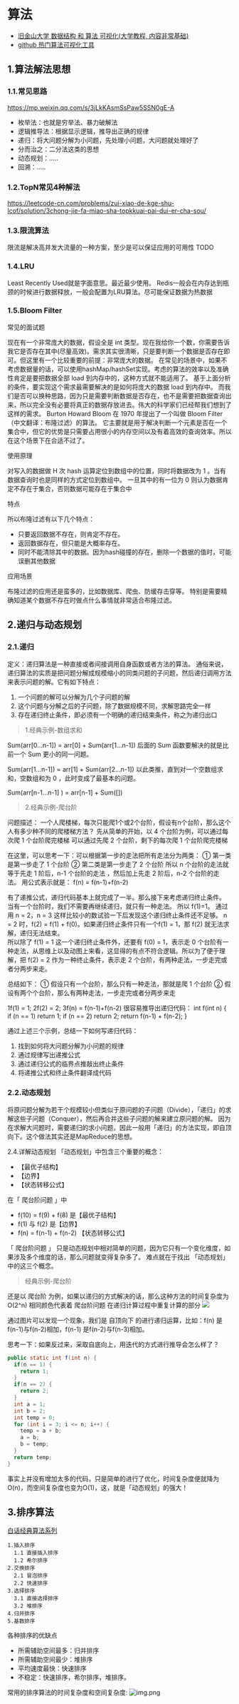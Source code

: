 # 算法

- [旧金山大学 数据结构 和 算法 可视化(大学教程, 内容非常基础)](https://www.cs.usfca.edu/~galles/visualization/Algorithms.html)
- [github 热门算法可视化工具](https://algorithm-visualizer.org)

## 1.算法解法思想

### 1.1.常见思路

https://mp.weixin.qq.com/s/3jLkKAsmSsPaw5SSN0gE-A

- 枚举法：也就是穷举法、暴力破解法
- 逻辑推导法：根据显示逻辑，推导出正确的规律
- 递归：将大问题分解为小问题，先处理小问题，大问题就处理好了
- 分而治之：二分法这类的思想
- 动态规划：.....
- 回溯：.....

### 1.2.TopN常见4种解法

https://leetcode-cn.com/problems/zui-xiao-de-kge-shu-lcof/solution/3chong-jie-fa-miao-sha-topkkuai-pai-dui-er-cha-sou/

### 1.3.限流算法
限流是解决高并发大流量的一种方案，至少是可以保证应用的可用性
TODO

### 1.4.LRU
Least Recently Used就是字面意思。最近最少使用。
Redis一般会在内存达到瓶颈的时候进行数据释放，一般会配置为LRU算法。尽可能保证数据为热数据

### 1.5.Bloom Filter

常见的面试题

现在有一个非常庞大的数据，假设全是 int 类型。现在我给你一个数，你需要告诉我它是否存在其中(尽量高效)。需求其实很清晰，只是要判断一个数据是否存在即可。但这里有一个比较重要的前提：非常庞大的数据。
在常见的场景中，如果不考虑数据量的话，可以使用hashMap/hashSet实现。考虑的算法的效率以及准确性肯定是要把数据全部 load 到内存中的，这种方式就不能适用了。
基于上面分析的条件，要实现这个需求最需要解决的是如何将庞大的数据 load 到内存中。
而我们是否可以换种思路，因为只是需要判断数据是否存在，也不是需要把数据查询出来，所以完全没有必要将真正的数据存放进去。伟大的科学家们已经帮我们想到了这样的需求。
Burton Howard Bloom 在 1970 年提出了一个叫做 Bloom Filter（中文翻译：布隆过滤）的算法。
它主要就是用于解决判断一个元素是否在一个集合中，但它的优势是只需要占用很小的内存空间以及有着高效的查询效率。所以在这个场景下在合适不过了。

使用原理

对写入的数据做 H 次 hash 运算定位到数组中的位置，同时将数据改为 1 。当有数据查询时也是同样的方式定位到数组中。 
一旦其中的有一位为 0 则认为数据肯定不存在于集合，否则数据可能存在于集合中

特点

所以布隆过滤有以下几个特点：
- 只要返回数据不存在，则肯定不存在。
- 返回数据存在，但只能是大概率存在。
- 同时不能清除其中的数据。因为hash碰撞的存在，删除一个数据的值时，可能误删其他数据

应用场景

布隆过滤的应用还是蛮多的，比如数据库、爬虫、防缓存击穿等。
特别是需要精确知道某个数据不存在时做点什么事情就非常适合布隆过滤。


## 2.递归与动态规划

### 2.1.递归
定义：递归算法是一种直接或者间接调用自身函数或者方法的算法。
通俗来说，递归算法的实质是把问题分解成规模缩小的同类问题的子问题，然后递归调用方法来表示问题的解。它有如下特点：
1. 一个问题的解可以分解为几个子问题的解
2. 这个问题与分解之后的子问题，除了数据规模不同，求解思路完全一样
3. 存在递归终止条件，即必须有一个明确的递归结束条件，称之为递归出口

> 1.经典示例-数组求和

Sum(arr[0...n-1]) = arr[0] + Sum(arr[1...n-1])
后面的 Sum 函数要解决的就是比前一个 Sum 更小的同一问题。

Sum(arr[1...n-1]) = arr[1] + Sum(arr[2...n-1])
以此类推，直到对一个空数组求和，空数组和为 0 ，此时变成了最基本的问题。

Sum(arr[n-1...n-1] ) = arr[n-1] + Sum([])

> 2.经典示例-爬台阶

问题描述：
一个人爬楼梯，每次只能爬1个或2个台阶，假设有n个台阶，那么这个人有多少种不同的爬楼梯方法？
先从简单的开始，以 4 个台阶为例，可以通过每次爬 1 个台阶爬完楼梯
可以通过先爬 2 个台阶，剩下的每次爬 1 个台阶爬完楼梯

在这里，可以思考一下：可以根据第一步的走法把所有走法分为两类：
① 第一类是第一步走了 1 个台阶
② 第二类是第一步走了 2 个台阶
所以 n 个台阶的走法就等于先走 1 阶后，n-1 个台阶的走法 ，然后加上先走 2 阶后，n-2 个台阶的走法。
用公式表示就是：
f(n) = f(n-1)+f(n-2)

有了递推公式，递归代码基本上就完成了一半。那么接下来考虑递归终止条件。
当有一个台阶时，我们不需要再继续递归，就只有一种走法。
所以 f(1)=1。
通过用 n = 2，n = 3 这样比较小的数试验一下后发现这个递归终止条件还不足够。
n = 2 时，f(2) = f(1) + f(0)。如果递归终止条件只有一个f(1) = 1，那 f(2) 就无法求解，递归无法结束。  
所以除了 f(1) = 1 这一个递归终止条件外，还要有 f(0) = 1，表示走 0 个台阶有一种走法，从思维上以及动图上来看，这显得的有点不符合逻辑。所以为了便于理解，把 f(2) = 2 作为一种终止条件，表示走 2 个台阶，有两种走法，一步走完或者分两步来走。

总结如下：
① 假设只有一个台阶，那么只有一种走法，那就是爬 1 个台阶
② 假设有两个个台阶，那么有两种走法，一步走完或者分两步来走

1f(1) = 1;
2f(2) = 2;
3f(n) = f(n-1)+f(n-2)
很容易推导出递归代码：
int f(int n) {
  if (n == 1) return 1;
  if (n == 2) return 2;
  return f(n-1) + f(n-2);
}

通过上述三个示例，总结一下如何写递归代码：
1. 找到如何将大问题分解为小问题的规律
2. 通过规律写出递推公式
3. 通过递归公式的临界点推敲出终止条件
4. 将递推公式和终止条件翻译成代码

### 2.2.动态规划
将原问题分解为若干个规模较小但类似于原问题的子问题（Divide），「递归」的求解这些子问题（Conquer），然后再合并这些子问题的解来建立原问题的解。
因为在求解大问题时，需要递归的求小问题，因此一般用「递归」的方法实现，即自顶向下。这个做法其实还是MapReduce的思想。

2.4.详解动态规划
「动态规划」中包含三个重要的概念：
- 【最优子结构】
- 【边界】
- 【状态转移公式】

在「 爬台阶问题 」中
- f(10) = f(9) + f(8) 是【最优子结构】  
- f(1) 与 f(2) 是【边界】  
- f(n) = f(n-1) + f(n-2) 【状态转移公式】

「 爬台阶问题 」 只是动态规划中相对简单的问题，因为它只有一个变化维度，如果涉及多个维度的话，那么问题就变得复杂多了。
难点就在于找出 「动态规划」中的这三个概念。


> 经典示例-爬台阶

还是以 爬台阶 为例，如果以递归的方式解决的话，那么这种方法的时间复杂度为O(2^n)
相同颜色代表着 爬台阶问题 在递归计算过程中重复计算的部分
![](img/suanfa/191f45cf.png)

通过图片可以发现一个现象，我们是 自顶向下 的进行递归运算，比如：f(n) 是f(n-1)与f(n-2)相加，f(n-1) 是f(n-2)与f(n-3)相加。

思考一下：如果反过来，采取自底向上，用迭代的方式进行推导会怎么样了？

```java
public static int f(int n) {
  if(n == 1) {
    return 1;
  }
  if(n == 2) {
    return 2;
  }
  int a = 1; 
  int b = 2;
  int temp = 0; 
  for (int i = 3; i <= n; i++) {
    temp = a + b;
    a = b;
    b = temp;
  }
  return temp;
}
```
事实上并没有增加太多的代码，只是简单的进行了优化，时间复杂度便就降为O(n)，而空间复杂度也变为O(1)，这，就是「动态规划」的强大！

## 3.排序算法

[白话经典算法系列](https://blog.csdn.net/morewindows/category_859207.html)
```text
1.插入排序
  1.1 直接插入排序
  1.2 希尔排序
2.交换排序
  2.1 冒泡排序
  2.2 快速排序
3.选择排序
  3.1 直接选择排序
  3.2 堆排序
4.归并排序
5.基数排序
```

各种排序的优缺点
- 所需辅助空间最多：归并排序
- 所需辅助空间最少：堆排序
- 平均速度最快：快速排序
- 不稳定：快速排序，希尔排序，堆排序。

常用的排序算法的时间复杂度和空间复杂度:
![img.png](img/suanfa/img.png)